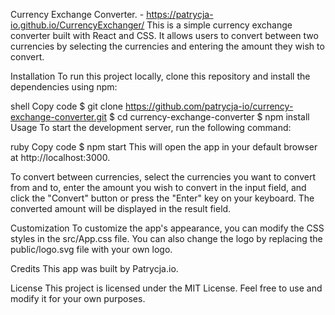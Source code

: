 Currency Exchange Converter. -  https://patrycja-io.github.io/CurrencyExchanger/
This is a simple currency exchange converter built with React and CSS. It allows users to convert between two currencies by selecting the currencies and entering the amount they wish to convert.

Installation
To run this project locally, clone this repository and install the dependencies using npm:

shell
Copy code
$ git clone https://github.com/patrycja-io/currency-exchange-converter.git
$ cd currency-exchange-converter
$ npm install
Usage
To start the development server, run the following command:

ruby
Copy code
$ npm start
This will open the app in your default browser at http://localhost:3000.

To convert between currencies, select the currencies you want to convert from and to, enter the amount you wish to convert in the input field, and click the "Convert" button or press the "Enter" key on your keyboard. The converted amount will be displayed in the result field.

Customization
To customize the app's appearance, you can modify the CSS styles in the src/App.css file. You can also change the logo by replacing the public/logo.svg file with your own logo.

Credits
This app was built by Patrycja.io.

License
This project is licensed under the MIT License. Feel free to use and modify it for your own purposes.
